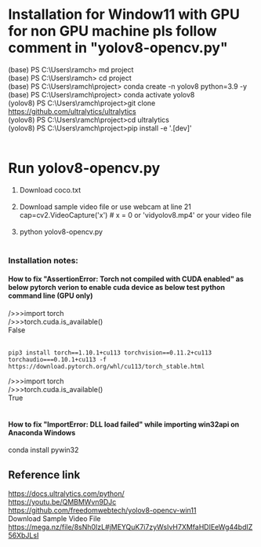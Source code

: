 # Installation for Window11 with GPU for non GPU machine pls follow comment in "yolov8-opencv.py"
(base) PS C:\Users\ramch> md project <br/>
(base) PS C:\Users\ramch> cd project <br/>
(base) PS C:\Users\ramch\project> conda create -n yolov8 python=3.9 -y <br/>
(base) PS C:\Users\ramch\project> conda activate yolov8 <br/>
(yolov8) PS C:\Users\ramch\project>git clone https://github.com/ultralytics/ultralytics <br/>
(yolov8) PS C:\Users\ramch\project>cd ultralytics <br/>
(yolov8) PS C:\Users\ramch\project>pip install -e '.[dev]' <br/><br/>

# Run yolov8-opencv.py
1. Download coco.txt <br/><br/>
2. Download sample video file or use webcam at line 21 cap=cv2.VideoCapture('x') # x = 0 or 'vidyolov8.mp4' or your video file <br/><br/>
3. python yolov8-opencv.py <br/><br/>

### Installation notes: <br/>
#### How to fix "AssertionError: Torch not compiled with CUDA enabled" as below pytorch verion to enable cuda device as below test python command line (GPU only) <br/>
/>>>import torch<br/>
/>>>torch.cuda.is_available()<br/>
False<br/><br/>
```
pip3 install torch==1.10.1+cu113 torchvision==0.11.2+cu113 torchaudio===0.10.1+cu113 -f https://download.pytorch.org/whl/cu113/torch_stable.html
```
/>>>import torch<br/>
/>>>torch.cuda.is_available()<br/>
True<br/><br/>

#### How to fix "ImportError: DLL load failed" while importing win32api on Anaconda Windows<br/>
conda install pywin32

## Reference link
https://docs.ultralytics.com/python/ <br/>
https://youtu.be/QMBMWvn9DJc <br/>
https://github.com/freedomwebtech/yolov8-opencv-win11 <br/>
Download Sample Video File <br/>
https://mega.nz/file/8sNh0IzL#jMEYQuK7i7zyWsIvH7XMfaHDIEeWg44bdIZ56XbJLsI <br/>
